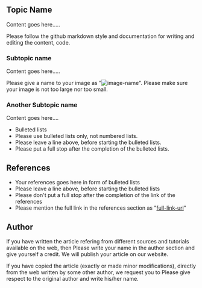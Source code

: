 ## Topic Name 
Content goes here.....

Please follow the github markdown style and documentation for writing and editing the content, code. 

### Subtopic name
Content goes here.....

Please give a name to your image as "![image-name](/images/image-name.png)". Please make sure your image is not too large nor too small. 


### Another Subtopic name
Content goes here....

- Bulleted lists 
- Please use bulleted lists only, not numbered lists.
- Please leave a line above, before starting the bulleted lists.
- Please put a full stop after the completion of the bulleted lists.


## References

- Your references goes here in form of bulleted lists
- Please leave a line above, before starting the bulleted lists
- Please don't put a full stop after the completion of the link of the references
- Please mention the full link in the references section as "[full-link-url](link-url)"


## Author
If you have written the article refering from different sources and tutorials available on the web, then Please write your name in the author section and give yourself a credit. We will publish your article on our website.  

If you have copied the article (exactly or made minor modifications), directly from the web written by some other author, we request you to Please give respect to the original author and write his/her name. 

